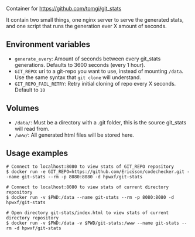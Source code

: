 Container for https://github.com/tomgi/git_stats

It contain two small things, one nginx server to serve the generated stats, and one script that runs the generation ever X amount of seconds.

## Environment variables
* `generate_every`: Amount of seconds between every git_stats generations. Defaults to 3600 seconds (every 1 hour).
* `GIT_REPO`: uri to a git-repo you want to use, instead of mounting `/data`. Use the same syntax that `git clone` will understand.
* `GIT_REPO_FAIL_RETRY`: Retry initial cloning of repo every X seconds. Default to `10`

## Volumes
* `/data/`: Must be a directory with a .git folder, this is the source git_stats will read from.
* `/www/`: All generated html files will be stored here.

## Usage examples
```
# Connect to localhost:8080 to view stats of GIT_REPO repository
$ docker run -e GIT_REPO=https://github.com/Ericsson/codechecker.git --name git-stats --rm -p 8080:8080 -d hpwxf/git-stats
```
```
# Connect to localhost:8080 to view stats of current directory repository
$ docker run -v $PWD:/data --name git-stats --rm -p 8080:8080 -d hpwxf/git-stats
```
```
# Open directory git-stats/index.html to view stats of current directory repository
$ docker run -v $PWD:/data -v $PWD/git-stats:/www --name git-stats --rm -d hpwxf/git-stats
```
